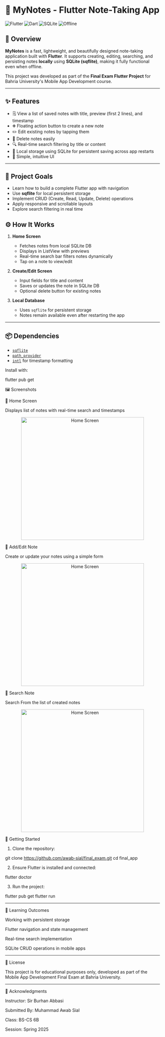 

# 📝 MyNotes - Flutter Note-Taking App

![Flutter](https://img.shields.io/badge/Flutter-Framework-blue?logo=flutter)
![Dart](https://img.shields.io/badge/Dart-Language-blue?logo=dart)
![SQLite](https://img.shields.io/badge/Sqflite-Local%20Database-yellowgreen)
![Offline](https://img.shields.io/badge/Offline%20Storage-Enabled-brightgreen)

## 📌 Overview
**MyNotes** is a fast, lightweight, and beautifully designed note-taking application built with **Flutter**. It supports creating, editing, searching, and persisting notes **locally** using **SQLite (sqflite)**, making it fully functional even when offline.

This project was developed as part of the **Final Exam Flutter Project** for Bahria University's Mobile App Development course.

---

## ✨ Features

- 🗒️ View a list of saved notes with title, preview (first 2 lines), and timestamp
- ➕ Floating action button to create a new note
- ✏️ Edit existing notes by tapping them
- 🧹 Delete notes easily
- 🔍 Real-time search filtering by title or content
- 💾 Local storage using SQLite for persistent saving across app restarts
- 🧭 Simple, intuitive UI

---

## 🎯 Project Goals

- Learn how to build a complete Flutter app with navigation
- Use **sqflite** for local persistent storage
- Implement CRUD (Create, Read, Update, Delete) operations
- Apply responsive and scrollable layouts
- Explore search filtering in real time


## ⚙️ How It Works

1. **Home Screen**
   - Fetches notes from local SQLite DB
   - Displays in ListView with previews
   - Real-time search bar filters notes dynamically
   - Tap on a note to view/edit

2. **Create/Edit Screen**
   - Input fields for title and content
   - Saves or updates the note in SQLite DB
   - Optional delete button for existing notes

3. **Local Database**
   - Uses `sqflite` for persistent storage
   - Notes remain available even after restarting the app

---

## 📦 Dependencies

- [`sqflite`](https://pub.dev/packages/sqflite)
- [`path_provider`](https://pub.dev/packages/path_provider)
- [`intl`](https://pub.dev/packages/intl) for timestamp formatting

Install with:

flutter pub get



🖼️ Screenshots

🔹 Home Screen

Displays list of notes with real-time search and timestamps

<p align="center">
  <img src="home.jpg" width="400" alt="Home Screen"/>
</p>

🔹 Add/Edit Note

Create or update your notes using a simple form

<p align="center">
  <img src="note_edit.jpg" width="400" alt="Home Screen"/>
</p>


🔹 Search Note

Search From the list of created notes

<p align="center">
  <img src="search.jpg" width="400" alt="Home Screen"/>
</p>





🏁 Getting Started

1. Clone the repository:

git clone https://github.com/awab-sial/final_exam.git
cd final_app


2. Ensure Flutter is installed and connected:

flutter doctor


3. Run the project:

flutter pub get
flutter run




---

🧠 Learning Outcomes

Working with persistent storage

Flutter navigation and state management

Real-time search implementation

SQLite CRUD operations in mobile apps



---

📜 License

This project is for educational purposes only, developed as part of the Mobile App Development Final Exam at Bahria University.


---

🙌 Acknowledgments

Instructor: Sir Burhan Abbasi

Submitted By: Muhammad Awab Sial

Class: BS-CS 6B

Session: Spring 2025



